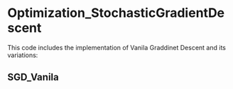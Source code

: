 # Optimization_StochasticGradientDescent
This code includes the implementation of Vanila Graddinet Descent and its variations:

## SGD_Vanila
